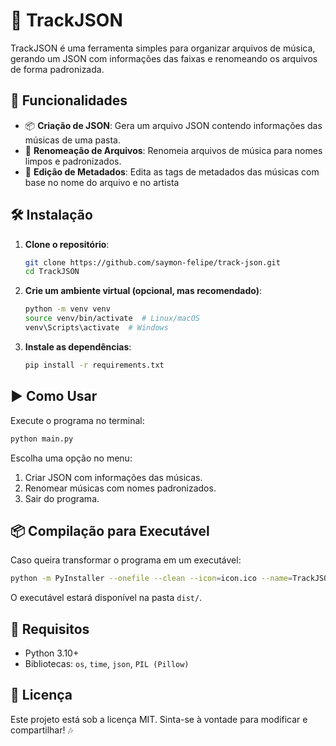 # 🎵 TrackJSON

TrackJSON é uma ferramenta simples para organizar arquivos de música, gerando um JSON com informações das faixas e renomeando os arquivos de forma padronizada.

## 🚀 Funcionalidades
- 📦 **Criação de JSON**: Gera um arquivo JSON contendo informações das músicas de uma pasta.
- 📝 **Renomeação de Arquivos**: Renomeia arquivos de música para nomes limpos e padronizados.
- 📝 **Edição de Metadados**: Edita as tags de metadados das músicas com base no nome do arquivo e no artista

## 🛠️ Instalação
1. **Clone o repositório**:
   ```bash
   git clone https://github.com/saymon-felipe/track-json.git
   cd TrackJSON
   ```
2. **Crie um ambiente virtual (opcional, mas recomendado)**:
   ```bash
   python -m venv venv
   source venv/bin/activate  # Linux/macOS
   venv\Scripts\activate  # Windows
   ```
3. **Instale as dependências**:
   ```bash
   pip install -r requirements.txt
   ```

## ▶️ Como Usar
Execute o programa no terminal:
```bash
python main.py
```
Escolha uma opção no menu:
1. Criar JSON com informações das músicas.
2. Renomear músicas com nomes padronizados.
3. Sair do programa.

## 📦 Compilação para Executável
Caso queira transformar o programa em um executável:
```bash
python -m PyInstaller --onefile --clean --icon=icon.ico --name=TrackJSON src/main.py
```
O executável estará disponível na pasta `dist/`.

## 📝 Requisitos
- Python 3.10+
- Bibliotecas: `os`, `time`, `json`, `PIL (Pillow)`

## 📜 Licença
Este projeto está sob a licença MIT. Sinta-se à vontade para modificar e compartilhar! 🎶

